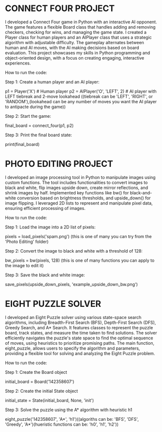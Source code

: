 # CONNECT FOUR PROJECT
I developed a Connect Four game in Python with an interactive AI opponent. The game features a flexible Board class that handles adding and removing checkers, checking for wins, and managing the game state. I created a Player class for human players and an AIPlayer class that uses a strategic algorithm with adjustable difficulty. The gameplay alternates between human and AI moves, with the AI making decisions based on board evaluation. This project showcases my skills in Python programming and object-oriented design, with a focus on creating engaging, interactive experiences.

How to run the code:

Step 1: Create a human player and an AI player:

p1 = Player('X')  # Human player
p2 = AIPlayer('O', 'LEFT', 2)  # AI player with LEFT tiebreak and 2-move lookahead ((tiebreak can be 'LEFT', 'RIGHT', or 'RANDOM'),(lookahead can be any number of moves you want the AI player to antipacte during the game))


Step 2: Start the game:

final_board = connect_four(p1, p2)


Step 3: Print the final board state:

print(final_board)

# PHOTO EDITING PROJECT
I developed an image processing tool in Python to manipulate images using custom functions. The tool includes functionalities to convert images to black and white, flip images upside down, create mirror reflections, and shrink images by half. Implemented key functions like bw() for black-and-white conversion based on brightness thresholds, and upside_down() for image flipping. I leveraged 2D lists to represent and manipulate pixel data, ensuring efficient processing of images. 


How to run the code:

Step 1: Load the image into a 2D list of pixels:

pixels = load_pixels('spam.png') (this is one of many you can try from the 'Photo Editing' folder)


Step 2: Convert the image to black and white with a threshold of 128:

bw_pixels = bw(pixels, 128) (this is one of many functions you can apply to the image to edit it)


Step 3: Save the black and white image:

save_pixels(upside_down_pixels, 'example_upside_down_bw.png')

# EIGHT PUZZLE SOLVER
I developed an Eight Puzzle solver using various state-space search algorithms, including Breadth-First Search (BFS), Depth-First Search (DFS), Greedy Search, and A* Search. It features classes to represent the puzzle board, track states, and measure the time taken to find solutions. The solver efficiently navigates the puzzle's state space to find the optimal sequence of moves, using heuristics to prioritize promising paths. The main function, eight_puzzle, allows users to specify the algorithm and parameters, providing a flexible tool for solving and analyzing the Eight Puzzle problem.

How to run the code:

Step 1: Create the Board object

initial_board = Board('142358607')


Step 2: Create the initial State object

initial_state = State(initial_board, None, 'init')


Step 3: Solve the puzzle using the A* algorithm with heuristic h1

eight_puzzle('142358607', 'A*', 'h1')((algoriths can be: 'BFS', 'DFS', 'Greedy', 'A*')(hueristic functions can be: 'h0', 'h1', 'h2')) 
